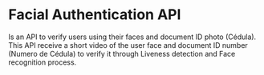 # Facial Authentication API

Is an API to verify users using their faces and document ID photo (Cédula). This API receive a short video of the user face and document ID number (Numero de Cédula) to verify it through Liveness detection and Face recognition process.